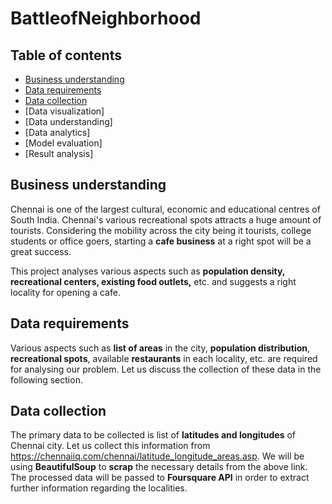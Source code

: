 # BattleofNeighborhood

## **Table of contents**


*   [Business understanding](#intro)
*   [Data requirements](#requirements)
*   [Data collection](#collection)
*   [Data visualization]
*   [Data understanding]
*   [Data analytics]
*   [Model evaluation]
*   [Result analysis]

## **Business understanding** <a name="intro"></a>

Chennai is one of the largest cultural, economic and educational centres of South India. Chennai's various recreational spots attracts a huge amount of tourists. Considering the mobility across the city being it tourists, college students or office goers, starting a **cafe business** at a right spot will be a great success. 

This project analyses various aspects such as **population density, recreational centers, existing food outlets,** etc. and suggests a right locality for opening a cafe.

## Data requirements <a name="requirements"></a>

Various aspects such as **list of areas** in the city, **population distribution**, **recreational spots**, available **restaurants** in each locality, etc. are required for analysing our problem. Let us discuss the collection of these data in the following section.

## Data collection <a name="collections"></a>
The primary data to be collected is list of **latitudes and longitudes** of Chennai city. Let us collect this information from https://chennaiiq.com/chennai/latitude_longitude_areas.asp. We will be using **BeautifulSoup** to **scrap** the necessary details from the above link. The processed data will be passed to **Foursquare API** in order to extract further information regarding the localities.
